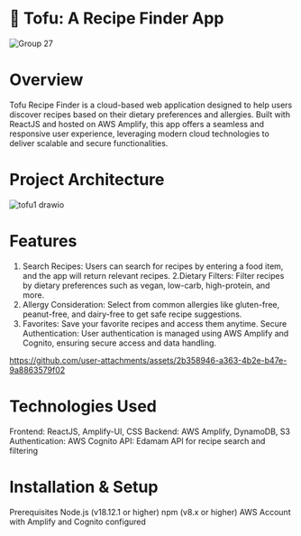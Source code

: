 # 🍲 Tofu: A Recipe Finder App

![Group 27](https://github.com/user-attachments/assets/0e1017d9-e524-4d4e-9873-7f837df9e63d)

# Overview
Tofu Recipe Finder is a cloud-based web application designed to help users discover recipes based on their dietary preferences and allergies. Built with ReactJS and hosted on AWS Amplify, this app offers a seamless and responsive user experience, leveraging modern cloud technologies to deliver scalable and secure functionalities.

# Project Architecture
![tofu1 drawio](https://github.com/user-attachments/assets/a777f3db-3cd3-4bb9-8717-4fc54b8ec777)


# Features
1. Search Recipes: 
Users can search for recipes by entering a food item, and the app will return relevant recipes.
2.Dietary Filters:
Filter recipes by dietary preferences such as vegan, low-carb, high-protein, and more.
3. Allergy Consideration: 
Select from common allergies like gluten-free, peanut-free, and dairy-free to get safe recipe suggestions.
4. Favorites: 
Save your favorite recipes and access them anytime.
Secure Authentication: User authentication is managed using AWS Amplify and Cognito, ensuring secure access and data handling.



https://github.com/user-attachments/assets/2b358946-a363-4b2e-b47e-9a8863579f02



# Technologies Used
Frontend: ReactJS, Amplify-UI, CSS
Backend: AWS Amplify, DynamoDB, S3
Authentication: AWS Cognito
API: Edamam API for recipe search and filtering

# Installation & Setup
Prerequisites
Node.js (v18.12.1 or higher)
npm (v8.x or higher)
AWS Account with Amplify and Cognito configured

